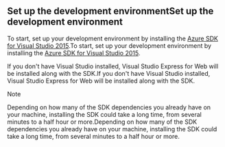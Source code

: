 ## <a name="setupdevenv"></a><span data-ttu-id="a4d21-101">Set up the development environment</span><span class="sxs-lookup"><span data-stu-id="a4d21-101">Set up the development environment</span></span>
<span data-ttu-id="a4d21-102">To start, set up your development environment by installing the [Azure SDK for Visual Studio 2015](http://go.microsoft.com/fwlink/?linkid=518003).</span><span class="sxs-lookup"><span data-stu-id="a4d21-102">To start, set up your development environment by installing the [Azure SDK for Visual Studio 2015](http://go.microsoft.com/fwlink/?linkid=518003).</span></span>

<span data-ttu-id="a4d21-103">If you don't have Visual Studio installed, Visual Studio Express for Web will be installed along with the SDK.</span><span class="sxs-lookup"><span data-stu-id="a4d21-103">If you don't have Visual Studio installed, Visual Studio Express for Web will be installed along with the SDK.</span></span>

> [!NOTE]
> <span data-ttu-id="a4d21-104">Depending on how many of the SDK dependencies you already have on your machine, installing the SDK could take a long time, from several minutes to a half hour or more.</span><span class="sxs-lookup"><span data-stu-id="a4d21-104">Depending on how many of the SDK dependencies you already have on your machine, installing the SDK could take a long time, from several minutes to a half hour or more.</span></span>
> 
> 


